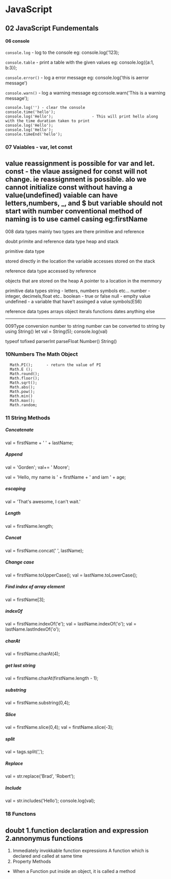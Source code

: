 # JavaScript

## 02 JavaScript Fundementals

#### 06 console
`console.log` - log to the console
 eg: console.log('123);

`console.table` - print a table with the given values
 eg: console.log({a:1, b:3});

`console.error()` - log a error message
 eg: console.log('this is aerror message')

`console.warn()` - log a warning message
 eg:console.warn('This is a warning message');
 
``` 
console.log('') - clear the console
console.time('hello');
console.log('Hello');                 - This will print hello along with the time duration taken to print 
console.log('Hello');
console.log('Hello');
console.timeEnd('hello');
```

### 07 Vaiables - var, let const

value reassignment is possible for var and let.
const - the vlaue assigned for const will not change. ie reassignment is possible.
alo we cannot initialize const without having a value(undefined)
vaiable can have letters,numbers, _, and $ but variable should not start with number
conventional method of naming is to use camel casing 
eg:firstName
------------------------------------------------------------------------------------------
008 data types
mainly two types are there primitive and reference

doubt
primite and reference data type
heap and stack 

primitive data type

stored directly in the location the variable accesses
stored on the stack

reference data type
accessed by reference

objects that are stored on the heap
A pointer to a location in the memmory        

primitive data types
string - letters, numbers symbols etc...
number - integer, decimels,float etc..
boolean - true or false
null - emplty value
undefined - a variable that have't assinged a value
symbols(ES6)

reference data types
arrays
object iterals
functions
dates
anything else

------------------------------
009Type conversion
number to string
number can be converted to string by using String()
let val = String(5);
console.log(val)

typeof
tofixed
parserInt
parseFloat
Number()
String()

### 10Numbers The Math Object
```
  Math.PI();      - return the value of PI
  Math.E ();
  Math.round();
  Math.floor();
  Math.sqrt();
  Math.abs();
  Math.pow();
  Math.min()
  Math.max();
  Math.random;
```

### 11 String Methods
  ##### Concatenate
  val = firstName + ' ' + lastName;


  ##### Append
  val = 'Gorden';
  val+= ' Moore';

  val = 'Hello, my name is ' + firstName + ' and iam ' + age;

  ##### escaping
  val = 'That\'s awesome, I can\'t wait.'

  ##### Length
  val = firstName.length;

  ##### Concat
  val = firstName.concat(' ', lastName);

  ##### Change case
  val = firstName.toUpperCase();
  val = lastName.toLowerCase();

  ##### Find index of array element
  val = firstName[3];

  ##### indexOf
  val = firstName.indexOf('e');
  val = lastName.indexOf('o');
  val = lastName.lastIndexOf('o');

  ##### charAt
  val = firstName.charAt(4);

  ##### get last string
  val = firstName.charAt(firstName.length - 1);

  ##### substring
  val = firstName.substring(0,4);

  ##### Slice
  val = firstName.slice(0,4);
  val = firstName.slice(-3);

  ##### split
  val = tags.split(',');

  ##### Replace
  val = str.replace('Brad', 'Robert');


  ##### Include 
  val = str.includes('Hello');
  console.log(val);

### 18 Functons
doubt
1.function declaration and expression
2.annonymus functions
--------------------------------------------
1. Immediately invokkable function expressions
A function which is declared and called at same time
2. Property Methods

* When a Function put inside an object, it is called a method

